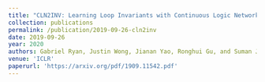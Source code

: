 ```yaml
---
title: "CLN2INV: Learning Loop Invariants with Continuous Logic Networks"
collection: publications
permalink: /publication/2019-09-26-cln2inv
date: 2019-09-26
year: 2020
authors: Gabriel Ryan, Justin Wong, Jianan Yao, Ronghui Gu, and Suman Jana 
venue: 'ICLR'
paperurl: 'https://arxiv.org/pdf/1909.11542.pdf'
---
```

